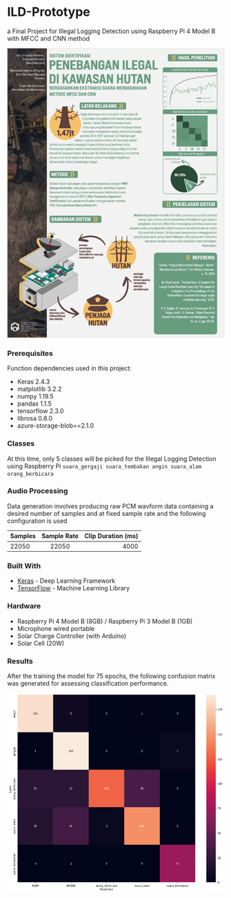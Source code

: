 # ILD-Prototype
a Final Project for Illegal Logging Detection using Raspberry Pi 4 Model B with MFCC and CNN method

![](scientific_poster.jpg)

### Prerequisites

Function dependencies used in this project:

- Keras 2.4.3
- matplotlib 3.2.2
- numpy 1.19.5
- pandas 1.1.5
- tensorflow 2.3.0
- librosa 0.8.0
- azure-storage-blob==2.1.0

### Classes
At this time, only 5 classes will be picked for the Illegal Logging Detection using Raspberry Pi
`suara_gergaji suara_tembakan angin suara_alam orang_berbicara`

### Audio Processing
Data generation involves producing raw PCM wavform data containing a desired number of samples and at fixed sample rate and the following configuration is used

| Samples        | Sample Rate           | Clip Duration (ms)  |
| ------------- |:-------------:| -----:|
| 22050      | 22050 | 4000 |

### Built With

* [Keras](https://keras.io/) - Deep Learning Framework
* [TensorFlow](http://tensorflow.org/) - Machine Learning Library

### Hardware
- Raspberry Pi 4 Model B (8GB) / Raspberry Pi 3 Model B (1GB)
- Microphone wired portable
- Solar Charge Controller (with Arduino)
- Solar Cell (20W)

### Results
After the training the model for 75 epochs, the following confusion matrix was generated for assessing classification performance.

![](matrix.jpg)
